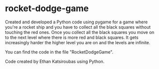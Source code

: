 # rocket-dodge-game
Created and developed a Python code using pygame for a game where you're a rocket ship and you have to collect all the black squares without touching the red ones.
Once you collect all the black squares you move on to the next level where there is more red and black squares. It gets increasingly harder the higher level you are on and the levels are infinite.

You can find the code in the file "RocketDodgeGame".

Code created by Ethan Katsiroubas using Python.
